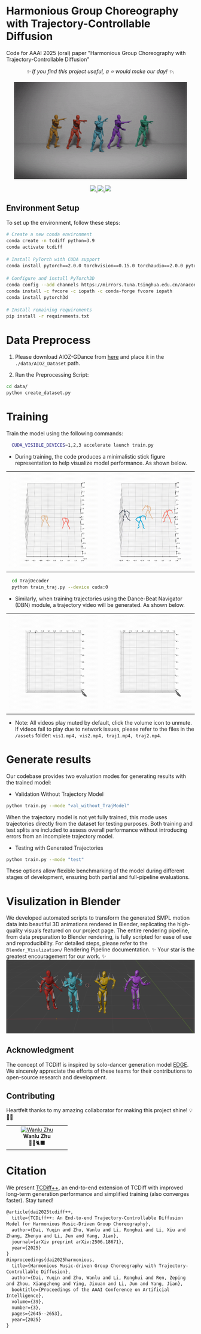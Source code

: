 # Harmonious Group Choreography with Trajectory-Controllable Diffusion
Code for AAAI 2025 (oral) paper "Harmonious Group Choreography with Trajectory-Controllable Diffusion"

<!-- [<a href="https://wanluzhu.github.io/TCDiffusion/"><strong>Project Page</strong></a>]
[<a href="https://arxiv.org/pdf/2403.06189"><strong>Paper</strong></a>] -->

<!-- ![model](assets/Pipline.jpg)
Our framework consists of two main components: the Dance-Beat Navigator (DBN) and Trajectory-Controllable Diffusion (TCDiff). 
To address dancer ambiguity, initially, we employ DBN to model dancer positions, as dancers' coordinates exhibit distinct differences and are less prone to confusion.
Subsequently, TCDiff utilizes this result for conditional diffusion to generate corresponding dance movements. During this process, a fusion projection enhances group information before inputting it into the multi-dance transformer, while a footwork adaptor adjusts the final footwork. -->

<p align="center">
  <em>✨ If you find this project useful, a ⭐️ would make our day! ✨.</em>
</p>

<p align="center">
  <img height="260" src="assets/sample.gif" />
</p>

<p align="center">
  <a href="https://arxiv.org/pdf/2403.06189">
    <img src="https://img.shields.io/badge/Paper-blue?style=for-the-badge"/>
  </a>
  <a href="https://wanluzhu.github.io/TCDiffusion/">
    <img src="https://img.shields.io/badge/Project Page-green?style=for-the-badge"/>
  </a>
  <a href="https://da1yuqin.github.io/TCDiffpp.website/">
    <img src="https://img.shields.io/badge/Extension:TCDiff++-purple?style=for-the-badge"/>
  </a>
</p>




## Environment Setup

To set up the environment, follow these steps:

```bash
# Create a new conda environment
conda create -n tcdiff python=3.9
conda activate tcdiff

# Install PyTorch with CUDA support
conda install pytorch==2.0.0 torchvision==0.15.0 torchaudio==2.0.0 pytorch-cuda=11.7 -c pytorch -c nvidia

# Configure and install PyTorch3D
conda config --add channels https://mirrors.tuna.tsinghua.edu.cn/anaconda/cloud/pytorch3d/
conda install -c fvcore -c iopath -c conda-forge fvcore iopath 
conda install pytorch3d

# Install remaining requirements
pip install -r requirements.txt
```


# Data Preprocess
1. Please download AIOZ-GDance from [here](https://github.com/aioz-ai/AIOZ-GDANCE) and place it in the `./data/AIOZ_Dataset` path.


2. Run the Preprocessing Script:
```bash
cd data/
python create_dataset.py
```

# Training
Train the model using the following commands:
```bash
  CUDA_VISIBLE_DEVICES=1,2,3 accelerate launch train.py
```
- During training, the code produces a minimalistic stick figure representation to help visualize model performance. As shown below.

<table>
  <tr>
    <td>
      <center>
        <img height="260" src="assets/vis1.gif" />
      </center>
    </td>
    <td>
      <center>
        <img height="260" src="assets/vis2.gif" />
      </center>
    </td>
  </tr>
</table>




```bash
  cd TrajDecoder
  python train_traj.py --device cuda:0
```
- Similarly, when training trajectories using the Dance-Beat Navigator (DBN) module, a trajectory video will be generated. As shown below.


<table>
  <tr>
    <td>
      <center>
        <img height="260" src="assets/traj1.gif" />
      </center>
    </td>
    <td>
      <center>
        <img height="260" src="assets/traj2.gif" />
      </center>
    </td>
  </tr>
</table>


- Note: All videos play muted by default, click the volume icon to unmute. If videos fail to play due to network issues, please refer to the files in the `/assets` folder: `vis1.mp4, vis2.mp4, traj1.mp4, traj2.mp4`.

# Generate results
Our codebase provides two evaluation modes for generating results with the trained model:

- Validation Without Trajectory Model
```bash
python train.py --mode "val_without_TrajModel" 
```
When the trajectory model is not yet fully trained, this mode uses trajectories directly from the dataset for testing purposes. Both training and test splits are included to assess overall performance without introducing errors from an incomplete trajectory model.

- Testing with Generated Trajectories
```bash
python train.py --mode "test" 
```
These options allow flexible benchmarking of the model during different stages of development, ensuring both partial and full-pipeline evaluations.

# Visulization in Blender
We developed automated scripts to transform the generated SMPL motion data into beautiful 3D animations rendered in Blender, replicating the high-quality visuals featured on our project page. The entire rendering pipeline, from data preparation to Blender rendering, is fully scripted for ease of use and reproducibility. For detailed steps, please refer to the `Blender_Visulization/` Rendering Pipeline documentation.  ✨ Your star is the greatest encouragement for our work. ✨
![vis](assets/Blender_vis.png)


## Acknowledgment
The concept of TCDiff is inspired by solo-dancer generation model [EDGE](https://github.com/Stanford-TML/EDGE).
We sincerely appreciate the efforts of these teams for their contributions to open-source research and development.

## Contributing
Heartfelt thanks to my amazing collaborator for making this project shine! 💡💪🌟
<table>
  <tbody>
    <tr>
    <td align="center" width="150">
        <a href="https://github.com/wanluzhu">
          <img src="https://wsrv.nl/?url=avatars.githubusercontent.com/u/87316742?v=4&mask=circle&w=100&h=100" alt="Wanlu Zhu">
        </a>
        <div><strong>Wanlu Zhu</strong></div>
        <div>🏸💧🐈‍⬛</div>
      </td>
    </tr>
  </tbody>
</table>


# Citation
We present [TCDiff++](https://github.com/Da1yuqin/TCDiffpp), an end-to-end extension of TCDiff with improved long-term generation performance and simplified training (also converges faster). Stay tuned!
```
@article{dai2025tcdiff++,
  title={TCDiff++: An End-to-end Trajectory-Controllable Diffusion Model for Harmonious Music-Driven Group Choreography},
  author={Dai, Yuqin and Zhu, Wanlu and Li, Ronghui and Li, Xiu and Zhang, Zhenyu and Li, Jun and Yang, Jian},
  journal={arXiv preprint arXiv:2506.18671},
  year={2025}
}
@inproceedings{dai2025harmonious,
  title={Harmonious Music-driven Group Choreography with Trajectory-Controllable Diffusion},
  author={Dai, Yuqin and Zhu, Wanlu and Li, Ronghui and Ren, Zeping and Zhou, Xiangzheng and Ying, Jixuan and Li, Jun and Yang, Jian},
  booktitle={Proceedings of the AAAI Conference on Artificial Intelligence},
  volume={39},
  number={3},
  pages={2645--2653},
  year={2025}
}
```
